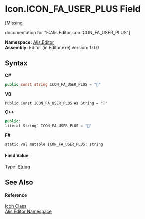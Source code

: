 # Icon.ICON_FA_USER_PLUS Field
 

\[Missing <summary> documentation for "F:Alis.Editor.Icon.ICON_FA_USER_PLUS"\]

**Namespace:**&nbsp;<a href="b150ade4-39de-a232-5f06-d3cdc1b2c538">Alis.Editor</a><br />**Assembly:**&nbsp;Editor (in Editor.exe) Version: 1.0.0

## Syntax

**C#**<br />
``` C#
public const string ICON_FA_USER_PLUS = ""
```

**VB**<br />
``` VB
Public Const ICON_FA_USER_PLUS As String = ""
```

**C++**<br />
``` C++
public:
literal String^ ICON_FA_USER_PLUS = ""
```

**F#**<br />
``` F#
static val mutable ICON_FA_USER_PLUS: string
```


#### Field Value
Type: <a href="https://docs.microsoft.com/dotnet/api/system.string" target="_blank">String</a>

## See Also


#### Reference
<a href="cc0f883c-67f8-f772-c6d7-a60b129f22a7">Icon Class</a><br /><a href="b150ade4-39de-a232-5f06-d3cdc1b2c538">Alis.Editor Namespace</a><br />